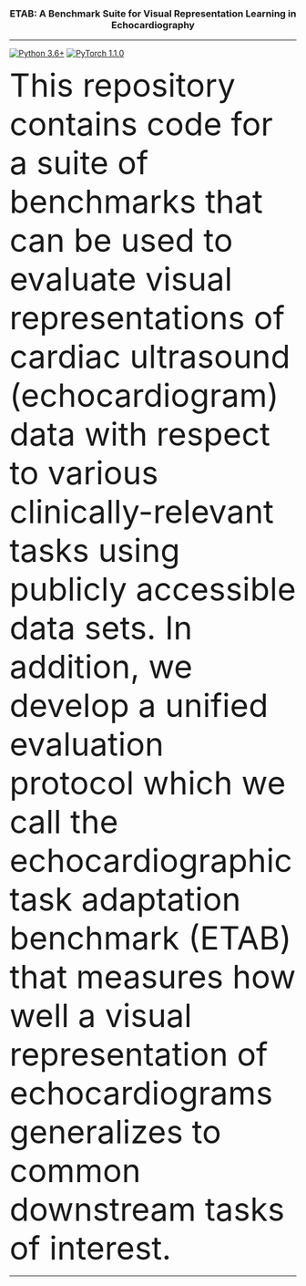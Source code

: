 <h3 align="center">
    <b> ETAB: A Benchmark Suite for Visual Representation Learning in Echocardiography </b>
</h3>

---------------

[![Python 3.6+](https://img.shields.io/badge/Platform-Python%203.6-blue.svg)](https://www.python.org/)
[![PyTorch 1.1.0](https://img.shields.io/badge/Implementation-Pytorch-brightgreen.svg)](https://pytorch.org/)

<span style="font-size:4em;"> This repository contains code for a suite of benchmarks that can be used to evaluate visual representations of cardiac ultrasound (echocardiogram) data with respect to various clinically-relevant tasks using publicly accessible data sets. In addition, we develop a unified evaluation protocol which we call the echocardiographic task adaptation benchmark (ETAB) that measures how well a visual representation of echocardiograms generalizes to common downstream tasks of interest.</span>

---------------

